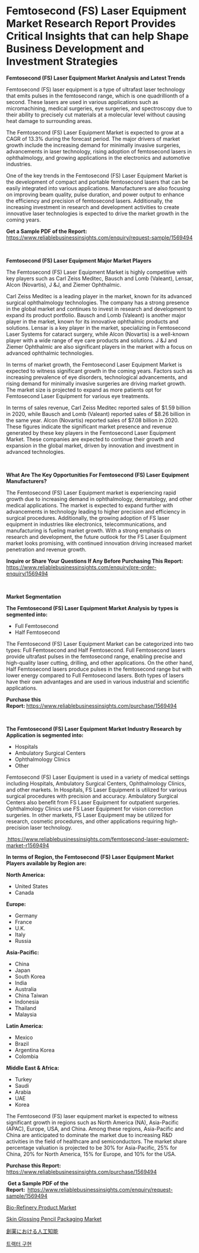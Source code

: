 <p><h1>Femtosecond (FS) Laser Equipment Market Research Report Provides Critical Insights that can help Shape Business Development and Investment Strategies</h1></p><p><strong>Femtosecond (FS) Laser Equipment Market Analysis and Latest Trends</strong></p>
<p><p>Femtosecond (FS) laser equipment is a type of ultrafast laser technology that emits pulses in the femtosecond range, which is one quadrillionth of a second. These lasers are used in various applications such as micromachining, medical surgeries, eye surgeries, and spectroscopy due to their ability to precisely cut materials at a molecular level without causing heat damage to surrounding areas.</p><p>The Femtosecond (FS) Laser Equipment Market is expected to grow at a CAGR of 13.3% during the forecast period. The major drivers of market growth include the increasing demand for minimally invasive surgeries, advancements in laser technology, rising adoption of femtosecond lasers in ophthalmology, and growing applications in the electronics and automotive industries.</p><p>One of the key trends in the Femtosecond (FS) Laser Equipment Market is the development of compact and portable femtosecond lasers that can be easily integrated into various applications. Manufacturers are also focusing on improving beam quality, pulse duration, and power output to enhance the efficiency and precision of femtosecond lasers. Additionally, the increasing investment in research and development activities to create innovative laser technologies is expected to drive the market growth in the coming years.</p></p>
<p><strong>Get a Sample PDF of the Report:&nbsp;</strong> <a href="https://www.reliablebusinessinsights.com/enquiry/request-sample/1569494">https://www.reliablebusinessinsights.com/enquiry/request-sample/1569494</a></p>
<p>&nbsp;</p>
<p><strong>Femtosecond (FS) Laser Equipment Major Market Players</strong></p>
<p><p>The Femtosecond (FS) Laser Equipment Market is highly competitive with key players such as Carl Zeiss Meditec, Bausch and Lomb (Valeant), Lensar, Alcon (Novartis), J &J, and Ziemer Ophthalmic. </p><p>Carl Zeiss Meditec is a leading player in the market, known for its advanced surgical ophthalmology technologies. The company has a strong presence in the global market and continues to invest in research and development to expand its product portfolio. Bausch and Lomb (Valeant) is another major player in the market, known for its innovative ophthalmic products and solutions. Lensar is a key player in the market, specializing in Femtosecond Laser Systems for cataract surgery, while Alcon (Novartis) is a well-known player with a wide range of eye care products and solutions. J &J and Ziemer Ophthalmic are also significant players in the market with a focus on advanced ophthalmic technologies.</p><p>In terms of market growth, the Femtosecond Laser Equipment Market is expected to witness significant growth in the coming years. Factors such as increasing prevalence of eye disorders, technological advancements, and rising demand for minimally invasive surgeries are driving market growth. The market size is projected to expand as more patients opt for Femtosecond Laser Equipment for various eye treatments.</p><p>In terms of sales revenue, Carl Zeiss Meditec reported sales of $1.59 billion in 2020, while Bausch and Lomb (Valeant) reported sales of $8.26 billion in the same year. Alcon (Novartis) reported sales of $7.08 billion in 2020. These figures indicate the significant market presence and revenue generated by these key players in the Femtosecond Laser Equipment Market. These companies are expected to continue their growth and expansion in the global market, driven by innovation and investment in advanced technologies.</p></p>
<p>&nbsp;</p>
<p><strong>What Are The Key Opportunities For Femtosecond (FS) Laser Equipment Manufacturers?</strong></p>
<p><p>The Femtosecond (FS) Laser Equipment market is experiencing rapid growth due to increasing demand in ophthalmology, dermatology, and other medical applications. The market is expected to expand further with advancements in technology leading to higher precision and efficiency in surgical procedures. Additionally, the growing adoption of FS laser equipment in industries like electronics, telecommunications, and manufacturing is fueling market growth. With a strong emphasis on research and development, the future outlook for the FS Laser Equipment market looks promising, with continued innovation driving increased market penetration and revenue growth.</p></p>
<p><strong>Inquire or Share Your Questions If Any Before Purchasing This Report:</strong> <a href="https://www.reliablebusinessinsights.com/enquiry/pre-order-enquiry/1569494">https://www.reliablebusinessinsights.com/enquiry/pre-order-enquiry/1569494</a></p>
<p>&nbsp;</p>
<p><strong>Market Segmentation</strong></p>
<p><strong>The Femtosecond (FS) Laser Equipment Market Analysis by types is segmented into:</strong></p>
<p><ul><li>Full Femtosecond</li><li>Half Femtosecond</li></ul></p>
<p><p>The Femtosecond (FS) Laser Equipment Market can be categorized into two types: Full Femtosecond and Half Femtosecond. Full Femtosecond lasers provide ultrafast pulses in the femtosecond range, enabling precise and high-quality laser cutting, drilling, and other applications. On the other hand, Half Femtosecond lasers produce pulses in the femtosecond range but with lower energy compared to Full Femtosecond lasers. Both types of lasers have their own advantages and are used in various industrial and scientific applications.</p></p>
<p><strong>Purchase this Report:&nbsp;</strong><a href="https://www.reliablebusinessinsights.com/purchase/1569494">https://www.reliablebusinessinsights.com/purchase/1569494</a></p>
<p>&nbsp;</p>
<p><strong>The Femtosecond (FS) Laser Equipment Market Industry Research by Application is segmented into:</strong></p>
<p><ul><li>Hospitals</li><li>Ambulatory Surgical Centers</li><li>Ophthalmology Clinics</li><li>Other</li></ul></p>
<p><p>Femtosecond (FS) Laser Equipment is used in a variety of medical settings including Hospitals, Ambulatory Surgical Centers, Ophthalmology Clinics, and other markets. In Hospitals, FS Laser Equipment is utilized for various surgical procedures with precision and accuracy. Ambulatory Surgical Centers also benefit from FS Laser Equipment for outpatient surgeries. Ophthalmology Clinics use FS Laser Equipment for vision correction surgeries. In other markets, FS Laser Equipment may be utilized for research, cosmetic procedures, and other applications requiring high-precision laser technology.</p></p>
<p><a href="https://www.reliablebusinessinsights.com/femtosecond-laser-equipment-market-r1569494">&nbsp;https://www.reliablebusinessinsights.com/femtosecond-laser-equipment-market-r1569494</a></p>
<p><strong>In terms of Region, the Femtosecond (FS) Laser Equipment Market Players available by Region are:</strong></p>
<p>
    <p> <strong> North America: </strong>
        <ul>
            <li>United States</li>
            <li>Canada</li>
        </ul>
        </p> 
    <p> <strong> Europe: </strong>
        <ul>
            <li>Germany</li>
            <li>France</li>
            <li>U.K.</li>
            <li>Italy</li>
            <li>Russia</li>
        </ul>
        </p> 
    <p> <strong> Asia-Pacific: </strong>
        <ul>
            <li>China</li>
            <li>Japan</li>
            <li>South Korea</li>
            <li>India</li>
            <li>Australia</li>
            <li>China Taiwan</li>
            <li>Indonesia</li>
            <li>Thailand</li>
            <li>Malaysia</li>
        </ul>
        </p> 
    <p> <strong> Latin America: </strong>
        <ul>
            <li>Mexico</li>
            <li>Brazil</li>
            <li>Argentina Korea</li>
            <li>Colombia</li>
        </ul>
        </p> 
    <p> <strong> Middle East & Africa: </strong>
        <ul>
            <li>Turkey</li>
            <li>Saudi</li>
            <li>Arabia</li>
            <li>UAE</li>
            <li>Korea</li>
        </ul>
    </p>
    </p>
<p><p>The Femtosecond (FS) laser equipment market is expected to witness significant growth in regions such as North America (NA), Asia-Pacific (APAC), Europe, USA, and China. Among these regions, Asia-Pacific and China are anticipated to dominate the market due to increasing R&D activities in the field of healthcare and semiconductors. The market share percentage valuation is projected to be 30% for Asia-Pacific, 25% for China, 20% for North America, 15% for Europe, and 10% for the USA.</p></p>
<p><strong>Purchase this Report: </strong><a href="https://www.reliablebusinessinsights.com/purchase/1569494">https://www.reliablebusinessinsights.com/purchase/1569494</a></p>
<p>&nbsp;<strong>Get a Sample PDF of the Report:&nbsp;&nbsp;</strong><a href="https://www.reliablebusinessinsights.com/enquiry/request-sample/1569494">https://www.reliablebusinessinsights.com/enquiry/request-sample/1569494</a></p>
<p><strong></strong></p>
<p><p><a href="https://github.com/flower89678/Market-Research-Report-List-1/blob/main/bio-refinery-product-market.md">Bio-Refinery Product Market</a></p><p><a href="https://github.com/thaddeulentine3434/Market-Research-Report-List-1/blob/main/skin-glossing-pencil-packaging-market.md">Skin Glossing Pencil Packaging Market</a></p><p><a href="https://github.com/schmahlson/Market-Research-Report-List-2/blob/main/5349516182758.md">創薬における人工知能</a></p><p><a href="https://github.com/Nicolasrown5/Market-Research-Report-List-1/blob/main/2720101185570.md">트랙터 구현</a></p></p>